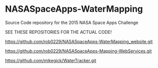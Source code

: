 # NASASpaceApps-WaterMapping
Source Code repository for the 2015 NASA Space Apps Challenge


SEE THESE REPOSITORIES FOR THE ACTUAL CODE!

https://github.com/rob0229/NASASpaceApps-WaterMapping_website.git

https://github.com/rob0229/NASASpaceApps-Mapping-WebServices.git

https://github.com/mikegick/WaterTracker.git
